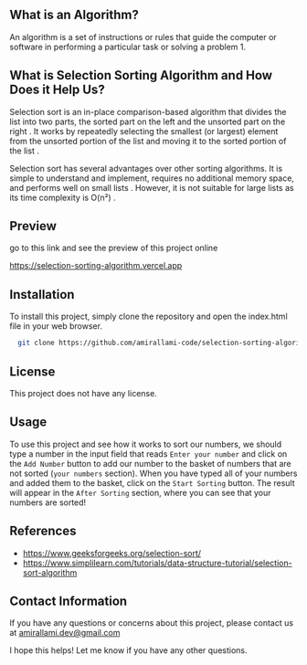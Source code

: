 ## What is an Algorithm?
An algorithm is a set of instructions or rules that guide the computer or software in performing a particular task or solving a problem 1.

## What is Selection Sorting Algorithm and How Does it Help Us?
Selection sort is an in-place comparison-based algorithm that divides the list into two parts, the sorted part on the left and the unsorted part on the right . It works by repeatedly selecting the smallest (or largest) element from the unsorted portion of the list and moving it to the sorted portion of the list .

Selection sort has several advantages over other sorting algorithms. It is simple to understand and implement, requires no additional memory space, and performs well on small lists . However, it is not suitable for large lists as its time complexity is O(n²) .


## Preview
go to this link and see the preview of this project online

https://selection-sorting-algorithm.vercel.app

## Installation
To install this project, simply clone the repository and open the index.html file in your web browser.
```bash
  git clone https://github.com/amirallami-code/selection-sorting-algorithm
```

## License
This project does not have any license.

## Usage
To use this project and see how it works to sort our numbers, we should type a number in the input field that reads `Enter your number` and click on the `Add Number` button to add our number to the basket of numbers that are not sorted (`your numbers` section). When you have typed all of your numbers and added them to the basket, click on the `Start Sorting` button. The result will appear in the `After Sorting` section, where you can see that your numbers are sorted!

## References
- https://www.geeksforgeeks.org/selection-sort/
- https://www.simplilearn.com/tutorials/data-structure-tutorial/selection-sort-algorithm

## Contact Information
If you have any questions or concerns about this project, please contact us at amirallami.dev@gmail.com

I hope this helps! Let me know if you have any other questions.
